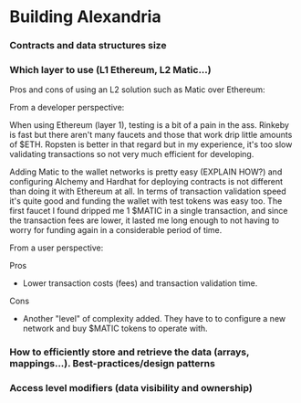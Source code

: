 # Building Alexandria

### Contracts and data structures size

### Which layer to use (L1 Ethereum, L2 Matic...)

Pros and cons of using an L2 solution such as Matic over Ethereum:

From a developer perspective:

When using Ethereum (layer 1), testing is a bit of a pain in the ass. Rinkeby is fast but there aren't many faucets and those that work drip little amounts of $ETH. Ropsten is better in that regard but in my experience, it's too slow validating transactions so not very much efficient for developing.

Adding Matic to the wallet networks is pretty easy (EXPLAIN HOW?) and configuring Alchemy and Hardhat for deploying contracts is not different than doing it with Ethereum at all. In terms of transaction validation speed it's quite good and funding the wallet with test tokens was easy too. The first faucet I found dripped me 1 $MATIC in a single transaction, and since the transaction fees are lower, it lasted me long enough to not having to worry for funding again in a considerable period of time.

From a user perspective:

Pros

- Lower transaction costs (fees) and transaction validation time.

Cons

- Another "level" of complexity added. They have to to configure a new network and buy $MATIC tokens to operate with.

### How to efficiently store and retrieve the data (arrays, mappings...). Best-practices/design patterns

### Access level modifiers (data visibility and ownership)
